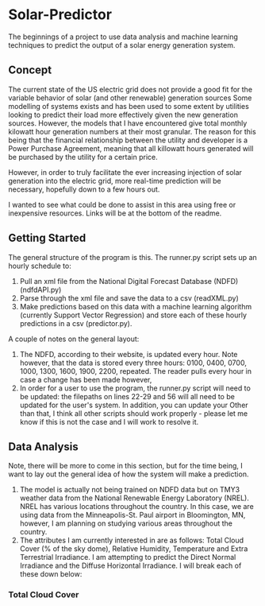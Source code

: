 # Solar-Predictor

The beginnings of a project to use data analysis and machine learning techniques to predict the output of a solar energy generation system.

## Concept

The current state of the US electric grid does not provide a good fit for the variable behavior of solar (and other renewable) generation sources
Some modelling of systems exists and has been used to some extent by utilities looking to predict their load more effectively given the new generation sources.
However, the models that I have encountered give total monthly kilowatt hour generation numbers at their most granular.  The reason for this being that the financial relationship
between the utility and developer is a Power Purchase Agreement, meaning that all killowatt hours generated will be purchased by the utility for a certain price.

However, in order to truly facilitate the ever increasing injection of solar generation into the electric grid, more real-time prediction will be necessary, hopefully down to a few hours out.

I wanted to see what could be done to assist in this area using free or inexpensive resources.  Links will be at the bottom of the readme.

## Getting Started

The general structure of the program is this.  The runner.py script sets up an hourly schedule to:

1. Pull an xml file from the National Digital Forecast Database (NDFD) (ndfdAPI.py)
2. Parse through the xml file and save the data to a csv (readXML.py)
3. Make predictions based on this data with a machine learning algorithm (currently Support Vector Regression) and store each of these hourly predictions in a csv (predictor.py).  

A couple of notes on the general layout:

1. The NDFD, according to their website, is updated every hour.  Note however, that the data is stored every three hours: 0100, 0400, 0700, 1000, 1300, 1600, 1900, 2200, repeated.  The reader pulls every hour in case a change has been made however,
2. In order for a user to use the program, the runner.py script will need to be updated: the filepaths on lines 22-29 and 56 will all need to be updated for the user's system.  In addition, you can update your Other than that, I think all other scripts should work properly - please let me know if this is not the case and I will work to resolve it.

## Data Analysis

Note, there will be more to come in this section, but for the time being, I want to lay out the general idea of how the system will make a prediction.

1. The model is actually not being trained on NDFD data but on TMY3 weather data from the National Renewable Energy Laboratory (NREL).  NREL has various locations throughout the country.  In this case, we are using data from the Minneapolis-St. Paul airport in Bloomington, MN, however, I am planning on studying various areas throughout the country.
2. The attributes I am currently interested in are as follows: Total Cloud Cover (% of the sky dome), Relative Humidity, Temperature and Extra Terrestrial Irradiance.  I am attempting to predict the Direct Normal Irradiance and the Diffuse Horizontal Irradiance.  I will break each of these down below:

### Total Cloud Cover

